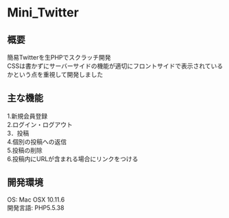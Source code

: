 # Mini_Twitter

## 概要
簡易Twitterを生PHPでスクラッチ開発  
CSSは書かずにサーバーサイドの機能が適切にフロントサイドで表示されているかという点を重視して開発しました

## 主な機能
1.新規会員登録  
2.ログイン・ログアウト  
3．投稿  
4.個別の投稿への返信  
5.投稿の削除  
6.投稿内にURLが含まれる場合にリンクをつける　　

## 開発環境
OS: Mac OSX 10.11.6  
開発言語: PHP5.5.38
